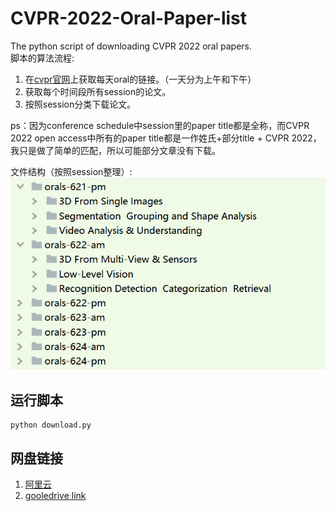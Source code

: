 # CVPR-2022-Oral-Paper-list
The python script of downloading CVPR 2022 oral papers.  
脚本的算法流程: 
1. 在[cvpr官网](https://cvpr2022.thecvf.com/orals-623-pm)上获取每天oral的链接。（一天分为上午和下午）
2. 获取每个时间段所有session的论文。
3. 按照session分类下载论文。

  
ps：因为conference schedule中session里的paper title都是全称，而CVPR 2022 open access中所有的paper title都是一作姓氏+部分title + CVPR 2022，我只是做了简单的匹配，所以可能部分文章没有下载。

文件结构（按照session整理）:  
![image](https://github.com/WaylonZhangW/CVPR-2022-Oral-Paper-list/blob/main/file_structure.jpg)

## 运行脚本
``` 
python download.py
```
## 网盘链接  
1. [阿里云](https://www.aliyundrive.com/s/FRAAShcgLsx)  
2. [gooledrive link](https://drive.google.com/drive/folders/1m-8kRkuUh33B6n4ZqbUqp1BPXgzatCS6?usp=sharing)


